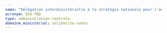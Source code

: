 ```yaml
---
name: "Délégation interministérielle à la stratégie nationale pour l'autisme au sein des troubles du neuro-développement"
acronym: DIA-TND
type: administration-centrale
domaine_ministeriel: solidarite-sante
---
```

